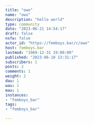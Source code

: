 ```yaml
---
title: "owo" 
name: "owo"
description: "hello world"
type: community
date: "2023-06-21 14:54:17"
draft: false
nsfw: false
actor_id: "https://femboys.bar/c/owo"
host: femboys.bar
lastmod: "1969-12-31 19:00:00"
published: "2023-06-10 13:31:17"
subscribers: 1
posts: 2
comments: 1
weight: 2
dau: 1
wau: 1
mau: 1
instances:
- "femboys_bar"
tags: 
- "femboys_bar"

---
```

